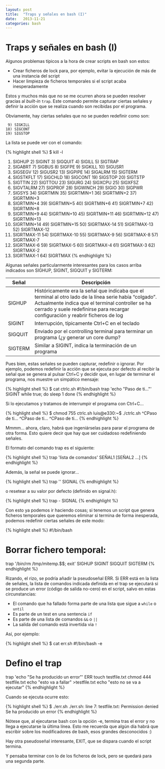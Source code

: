```yaml
---
layout: post
title:  "Traps y señales en bash (I)"
date:   2013-11-21
categories: bash
---
```


# Traps y señales en bash (I)

Algunos  problemas típicos a la hora de crear scripts en bash son estos:

* Crear ficheros de lock para, por ejemplo, evitar la ejecución de más de una instancia del script
* Hacer limpieza de ficheros temporales si el script acaba inesperadamente

Estos y muchos más que no se me ocurren ahora se pueden resolver gracias al *built-in* `trap`. Este comando permite capturar ciertas señales y definir la acción que se realiza cuando son recibidas por el programa.

Obviamente, hay ciertas señales que no se pueden redefinir como son:

```
 9) SIGKILL
18) SIGCONT
19) SIGSTOP
```

La lista se puede ver con el comando:

{% highlight shell %}
$ kill -l
 1) SIGHUP   2) SIGINT   3) SIGQUIT  4) SIGILL   5) SIGTRAP
 6) SIGABRT  7) SIGBUS   8) SIGFPE   9) SIGKILL 10) SIGUSR1
11) SIGSEGV 12) SIGUSR2 13) SIGPIPE 14) SIGALRM 15) SIGTERM
16) SIGSTKFLT   17) SIGCHLD 18) SIGCONT 19) SIGSTOP 20) SIGTSTP
21) SIGTTIN 22) SIGTTOU 23) SIGURG  24) SIGXCPU 25) SIGXFSZ
26) SIGVTALRM   27) SIGPROF 28) SIGWINCH    29) SIGIO   30) SIGPWR
31) SIGSYS  34) SIGRTMIN    35) SIGRTMIN+1  36) SIGRTMIN+2  37) SIGRTMIN+3
38) SIGRTMIN+4  39) SIGRTMIN+5  40) SIGRTMIN+6  41) SIGRTMIN+7  42) SIGRTMIN+8
43) SIGRTMIN+9  44) SIGRTMIN+10 45) SIGRTMIN+11 46) SIGRTMIN+12 47) SIGRTMIN+13
48) SIGRTMIN+14 49) SIGRTMIN+15 50) SIGRTMAX-14 51) SIGRTMAX-13 52) SIGRTMAX-12
53) SIGRTMAX-11 54) SIGRTMAX-10 55) SIGRTMAX-9  56) SIGRTMAX-8  57) SIGRTMAX-7
58) SIGRTMAX-6  59) SIGRTMAX-5  60) SIGRTMAX-4  61) SIGRTMAX-3  62) SIGRTMAX-2
63) SIGRTMAX-1  64) SIGRTMAX
{% endhighlight %}

Algunas señales particularmente interesantes para los casos arriba indicados son SIGHUP, SIGINT, SIGQUIT y SIGTERM:

Señal|Descripción
-----|-----------
SIGHUP|Históricamente era la señal que indicaba que el terminal al otro lado de la línea serie había “colgado”. Actualmente indica que el terminal controller se ha cerrado y suele redefinirse para recargar configuración y reabrir ficheros de log
SIGINT|Interrupción, típicamente Ctrl+C en el teclado
SIGQUIT|Enviado por el controlling terminal para terminar un programa (¿y generar un core dump?
SIGTERM|Similar a SIGINT, indica la terminación de un programa

Pues bien, estas señales se pueden capturar, redefinir o ignorar. Por ejemplo, podemos redefinir la acción que se ejecuta por defecto al recibir la señal que se genera al pulsar Ctrl+C  y decidir que, en lugar de terminar el programa, nos muestre un simpático mensaje:

{% highlight shell %}
$ cat ctrlc.sh
#!/bin/bash
trap 'echo "Paso de ti..."' SIGINT
while true; do
 sleep 1
done
{% endhighlight %}

Si lo ejecutamos y tratamos de interrumpir el programa con Ctrl+C...

{% highlight shell %}
$ chmod 755 ctrlc.sh
luis@e330:~$ ./ctrlc.sh
^CPaso de ti...
^CPaso de ti...
^CPaso de ti...
{% endhighlight %}

Mmmm... ahora, claro, habrá que ingeniárselas para parar el programa de otra forma. Esto quiere decir que hay que ser cuidadoso redefiniendo señales.

El formato del comando trap es el siguiente:

{% highlight shell %}
trap 'lista de comandos' SEÑAL1 [SEÑAL2 ...]
{% endhighlight %}

Además, la señal se puede ignorar...

{% highlight shell %}
trap '' SIGNAL
{% endhighlight %}

o resetear a su valor por defecto (definido en signal.h):

{% highlight shell %}
trap - SIGNAL
{% endhighlight %}

Con esto ya podemos ir haciendo cosas; si tenemos un script que genera ficheros temporales que queremos eliminar si termina de forma inesperada, podemos redefinir ciertas señales de este modo:


{% highlight shell %}
#!/bin/bash
#
# Borrar fichero temporal:
trap '/bin/rm /tmp/mitemp.$$; exit' SIGHUP SIGINT SIGQUIT SIGTERM
{% endhighlight %}

Rizando, el rizo, se podría añadir la pseudoseñal ERR. Si ERR está en la lista de señales, la lista de comandos indicada definida en el trap se ejecutará si se produce un error (código de salida no-cero) en el script, salvo en estas circunstancias:

* El comando que ha fallado forma parte de una lista que sigue a `while` o `until`
* Es parte de un test en una sentencia `if`
* Es parte de una lista de comandos `&&` o `||` 
* La salida del comando está invertida via `!`

Así, por ejemplo:

{% highlight shell %}
$ cat err.sh
#!/bin/bash -e
# Defino el trap
trap 'echo "Se ha producido un error"' ERR
touch testfile.txt
chmod 444 testfile.txt
echo "esto va a fallar" >testfile.txt
echo "esto no se va a ejecutar"
{% endhighlight %}

Cuando se ejecuta ocurre esto:

{% highlight shell %}
$ ./err.sh
./err.sh: line 7: testfile.txt: Permission denied
Se ha producido un error
{% endhighlight %}

Nótese que, al ejecutarse bash con la opción -e, termina tras el error y no llega a ejecutarse la última línea. Esto me recuerda que algún día habrá que escribir sobre los modificadores de bash, esos grandes desconocidos :)

Hay otra pseudoseñal interesante, EXIT, que se dispara cuando el script termina.

Y pensaba terminar con lo de los ficheros de lock, pero se quedará para una segunda parte.
